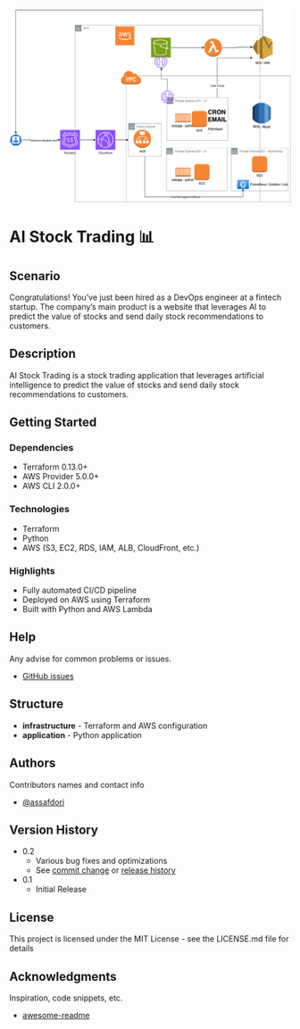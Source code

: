 ![codesnap](https://github.com/assafdori/ai-trading/blob/main/codesnap.png)


# AI Stock Trading 📊

## Scenario

Congratulations! You’ve just been hired as a DevOps engineer at a fintech startup. The company’s main product is a website that leverages AI to predict the value of stocks and send daily stock recommendations to customers.

## Description

AI Stock Trading is a stock trading application that leverages artificial intelligence to predict the value of stocks and send daily stock recommendations to customers.

## Getting Started

### Dependencies

* Terraform 0.13.0+
* AWS Provider 5.0.0+
* AWS CLI 2.0.0+

### Technologies

* Terraform
* Python
* AWS (S3, EC2, RDS, IAM, ALB, CloudFront, etc.)

### Highlights 
* Fully automated CI/CD pipeline
* Deployed on AWS using Terraform
* Built with Python and AWS Lambda

## Help

Any advise for common problems or issues.

* [GitHub issues](https://github.com/assafdori/ai-trading/issues)

## Structure

* **infrastructure** - Terraform and AWS configuration
* **application** - Python application

## Authors

Contributors names and contact info

* [@assafdori](https://github.com/assafdori)

## Version History

* 0.2
    * Various bug fixes and optimizations
    * See [commit change]() or [release history]()
* 0.1
    * Initial Release

## License

This project is licensed under the MIT License - see the LICENSE.md file for details

## Acknowledgments

Inspiration, code snippets, etc.
* [awesome-readme](https://github.com/matiassingers/awesome-readme)
